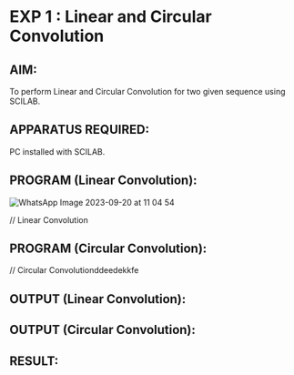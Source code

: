 # EXP 1 : Linear and Circular Convolution

## AIM: 

 To perform Linear and Circular Convolution for two given sequence using SCILAB. 

## APPARATUS REQUIRED: 
PC installed with SCILAB. 

## PROGRAM (Linear Convolution): 
![WhatsApp Image 2023-09-20 at 11 04 54](https://github.com/user-attachments/assets/774f2f4a-2ca3-4b87-bb92-a76a70664428)

// Linear Convolution

## PROGRAM (Circular Convolution): 

// Circular Convolutionddeedekkfe 

## OUTPUT (Linear Convolution): 

## OUTPUT (Circular Convolution): 

## RESULT: 
